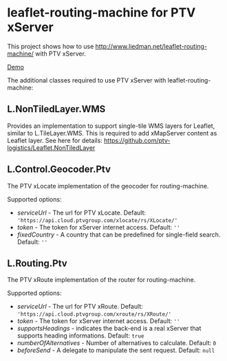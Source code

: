 # leaflet-routing-machine for PTV xServer
This project shows how to use http://www.liedman.net/leaflet-routing-machine/ with PTV xServer.

[Demo](http://ptv-logistics.github.io/xserverjs/premium-samples/lrm-xserver/xserver-1/)

The additional classes required to use PTV xServer with leaflet-routing-machine:

## L.NonTiledLayer.WMS
Provides an implementation to support single-tile WMS layers for Leaflet, similar to L.TileLayer.WMS. This is required to add xMapServer content as Leaflet layer. See here for details: https://github.com/ptv-logistics/Leaflet.NonTiledLayer

## L.Control.Geocoder.Ptv
The PTV xLocate implementation of the geocoder for routing-machine.

Supported options:
* *serviceUrl* - The url for PTV xLocate. Default: ```'https://api.cloud.ptvgroup.com/xlocate/rs/XLocate/'```
* *token* - The token for xServer internet access. Default: ```''```
* *fixedCountry* - A country that can be predefined for single-field search. Default: ```''```

## L.Routing.Ptv
The PTV xRoute implementation of the router for routing-machine.

Supported options:
* *serviceUrl* - The url for PTV xRoute. Default: ```'https://api.cloud.ptvgroup.com/xroute/rs/XRoute/'```
* *token* - The token for xServer internet access. Default: ```''```
* *supportsHeadings* - indicates the back-end is a real xServer that supports heading informations. Default: ```true```
* *numberOfAlternatives* - Number of alternatives to calculate. Default: ```0```
* *beforeSend* - A delegate to manipulate the sent request. Default: ```null```
